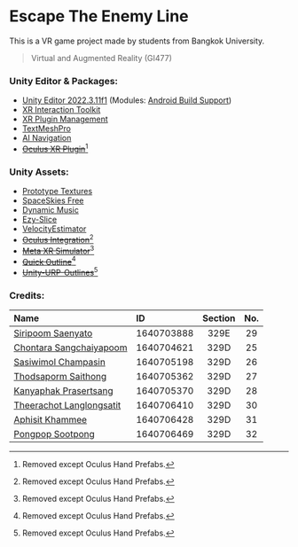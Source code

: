 # Escape The Enemy Line

This is a VR game project made by students from Bangkok University.

> Virtual and Augmented Reality (GI477)

### Unity Editor & Packages:

- [Unity Editor 2022.3.11f1] (Modules: [Android Build Support])
- [XR Interaction Toolkit]
- [XR Plugin Management]
- [TextMeshPro]
- [AI Navigation]
- ~~[Oculus XR Plugin]~~[^1]

### Unity Assets:
- [Prototype Textures]
- [SpaceSkies Free]
- [Dynamic Music]
- [Ezy-Slice]
- [VelocityEstimator]
- ~~[Oculus Integration]~~[^1]
- ~~[Meta XR Simulator]~~[^1]
- ~~[Quick Outline]~~[^1]
- ~~[Unity-URP-Outlines]~~[^1]

### Credits:
| Name                       | ID         | Section | No. |
| :------------------------- | :--------- | :-----: | :-: |
| [Siripoom Saenyato]        | 1640703888 | 329E    | 29  |
| [Chontara Sangchaiyapoom]  | 1640704621 | 329D    | 25  |
| [Sasiwimol Champasin]      | 1640705198 | 329D    | 26  |
| [Thodsaporm Saithong]      | 1640705362 | 329D    | 27  |
| [Kanyaphak Prasertsang]    | 1640705370 | 329D    | 28  |
| [Theerachot Langlongsatit] | 1640706410 | 329D    | 30  |
| [Aphisit Khammee]          | 1640706428 | 329D    | 31  |
| [Pongpop Sootpong]         | 1640706469 | 329D    | 32  |

[^1]: Removed except Oculus Hand Prefabs.

[Unity Editor 2022.3.11f1]: https://unity.com/releases/editor/whats-new/2022.3.11
[Android Build Support]: https://docs.unity3d.com/Manual/android-sdksetup.html
[Oculus XR Plugin]: https://docs.unity3d.com/Manual/com.unity.xr.oculus.html
[XR Interaction Toolkit]: https://docs.unity3d.com/Manual/com.unity.xr.interaction.toolkit.html
[XR Plugin Management]: https://docs.unity3d.com/Manual/com.unity.xr.management.html
[TextMeshPro]: https://docs.unity3d.com/Manual/com.unity.textmeshpro.html
[AI Navigation]: https://docs.unity3d.com/Packages/com.unity.ai.navigation@2.0/manual/index.html
[Quick Outline]: https://assetstore.unity.com/packages/tools/particles-effects/quick-outline-115488
[Unity-URP-Outlines]: https://github.com/Robinseibold/Unity-URP-Outlines
[Prototype Textures]: https://www.kenney.nl/assets/prototype-textures
[SpaceSkies Free]: https://assetstore.unity.com/packages/2d/textures-materials/sky/spaceskies-free-80503
[Dynamic Music]: https://assetstore.unity.com/packages/audio/music/dynamic-music-35925
[Ezy-Slice]: https://github.com/DavidArayan/ezy-slice
[VelocityEstimator]: https://valvesoftware.github.io/steamvr_unity_plugin/api/Valve.VR.InteractionSystem.VelocityEstimator.html
[Oculus Integration]: https://assetstore.unity.com/packages/tools/integration/oculus-integration-82022
[Meta XR Simulator]: https://assetstore.unity.com/packages/tools/integration/meta-xr-simulator-266732
[Siripoom Saenyato]: https://github.com/Gunipoom
[Chontara Sangchaiyapoom]: https://github.com/Chontara
[Sasiwimol Champasin]: https://github.com/Bunnauyx21
[Thodsaporm Saithong]: https://github.com/thodsaporm
[Kanyaphak Prasertsang]: https://github.com/MHmermaid
[Theerachot Langlongsatit]: https://github.com/BriterNC
[Aphisit Khammee]: https://github.com/9Aphisit
[Pongpop Sootpong]: https://github.com/Latte1408
